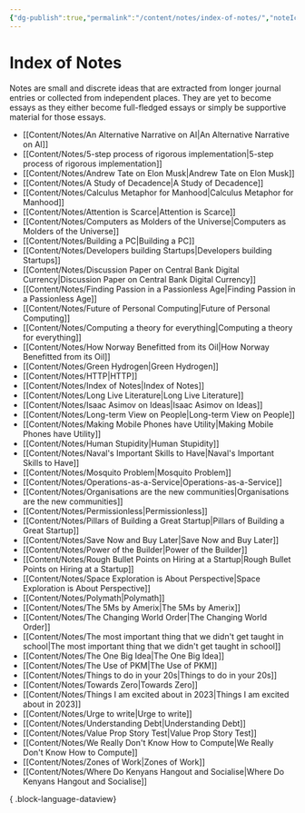 ```yaml
---
{"dg-publish":true,"permalink":"/content/notes/index-of-notes/","noteIcon":"2"}
---
```


# Index of Notes

Notes are small and discrete ideas that are extracted from longer journal entries or collected from independent places. They are yet to become essays as they either become full-fledged essays or simply be supportive material for those essays. 
- [[Content/Notes/An Alternative Narrative on AI\|An Alternative Narrative on AI]]
- [[Content/Notes/5-step process of rigorous implementation\|5-step process of rigorous implementation]]
- [[Content/Notes/Andrew Tate on Elon Musk\|Andrew Tate on Elon Musk]]
- [[Content/Notes/A Study of Decadence\|A Study of Decadence]]
- [[Content/Notes/Calculus Metaphor for Manhood\|Calculus Metaphor for Manhood]]
- [[Content/Notes/Attention is Scarce\|Attention is Scarce]]
- [[Content/Notes/Computers as Molders of the Universe\|Computers as Molders of the Universe]]
- [[Content/Notes/Building a PC\|Building a PC]]
- [[Content/Notes/Developers building Startups\|Developers building Startups]]
- [[Content/Notes/Discussion Paper on Central Bank Digital Currency\|Discussion Paper on Central Bank Digital Currency]]
- [[Content/Notes/Finding Passion in a Passionless Age\|Finding Passion in a Passionless Age]]
- [[Content/Notes/Future of Personal Computing\|Future of Personal Computing]]
- [[Content/Notes/Computing a theory for everything\|Computing a theory for everything]]
- [[Content/Notes/How Norway Benefitted from its Oil\|How Norway Benefitted from its Oil]]
- [[Content/Notes/Green Hydrogen\|Green Hydrogen]]
- [[Content/Notes/HTTP\|HTTP]]
- [[Content/Notes/Index of Notes\|Index of Notes]]
- [[Content/Notes/Long Live Literature\|Long Live Literature]]
- [[Content/Notes/Isaac Asimov on Ideas\|Isaac Asimov on Ideas]]
- [[Content/Notes/Long-term View on People\|Long-term View on People]]
- [[Content/Notes/Making Mobile Phones have Utility\|Making Mobile Phones have Utility]]
- [[Content/Notes/Human Stupidity\|Human Stupidity]]
- [[Content/Notes/Naval's Important Skills to Have\|Naval's Important Skills to Have]]
- [[Content/Notes/Mosquito Problem\|Mosquito Problem]]
- [[Content/Notes/Operations-as-a-Service\|Operations-as-a-Service]]
- [[Content/Notes/Organisations are the new communities\|Organisations are the new communities]]
- [[Content/Notes/Permissionless\|Permissionless]]
- [[Content/Notes/Pillars of Building a Great Startup\|Pillars of Building a Great Startup]]
- [[Content/Notes/Save Now and Buy Later\|Save Now and Buy Later]]
- [[Content/Notes/Power of the Builder\|Power of the Builder]]
- [[Content/Notes/Rough Bullet Points on Hiring at a Startup\|Rough Bullet Points on Hiring at a Startup]]
- [[Content/Notes/Space Exploration is About Perspective\|Space Exploration is About Perspective]]
- [[Content/Notes/Polymath\|Polymath]]
- [[Content/Notes/The 5Ms by Amerix\|The 5Ms by Amerix]]
- [[Content/Notes/The Changing World Order\|The Changing World Order]]
- [[Content/Notes/The most important thing that we didn't get taught in school\|The most important thing that we didn't get taught in school]]
- [[Content/Notes/The One Big Idea\|The One Big Idea]]
- [[Content/Notes/The Use of PKM\|The Use of PKM]]
- [[Content/Notes/Things to do in your 20s\|Things to do in your 20s]]
- [[Content/Notes/Towards Zero\|Towards Zero]]
- [[Content/Notes/Things I am excited about in 2023\|Things I am excited about in 2023]]
- [[Content/Notes/Urge to write\|Urge to write]]
- [[Content/Notes/Understanding Debt\|Understanding Debt]]
- [[Content/Notes/Value Prop Story Test\|Value Prop Story Test]]
- [[Content/Notes/We Really Don't Know How to Compute\|We Really Don't Know How to Compute]]
- [[Content/Notes/Zones of Work\|Zones of Work]]
- [[Content/Notes/Where Do Kenyans Hangout and Socialise\|Where Do Kenyans Hangout and Socialise]]

{ .block-language-dataview}
